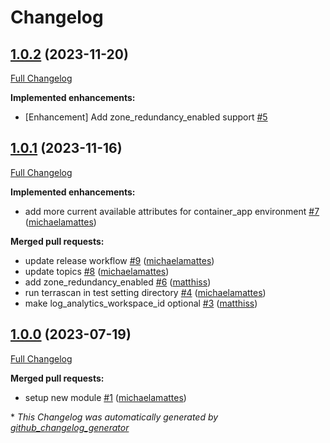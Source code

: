 # Changelog

## [1.0.2](https://github.com/telekom-mms/terraform-azurerm-container-app/tree/1.0.2) (2023-11-20)

[Full Changelog](https://github.com/telekom-mms/terraform-azurerm-container-app/compare/1.0.1...1.0.2)

**Implemented enhancements:**

- \[Enhancement\] Add zone\_redundancy\_enabled support [\#5](https://github.com/telekom-mms/terraform-azurerm-container-app/issues/5)

## [1.0.1](https://github.com/telekom-mms/terraform-azurerm-container-app/tree/1.0.1) (2023-11-16)

[Full Changelog](https://github.com/telekom-mms/terraform-azurerm-container-app/compare/1.0.0...1.0.1)

**Implemented enhancements:**

- add more current available attributes for container\_app environment [\#7](https://github.com/telekom-mms/terraform-azurerm-container-app/pull/7) ([michaelamattes](https://github.com/michaelamattes))

**Merged pull requests:**

- update release workflow [\#9](https://github.com/telekom-mms/terraform-azurerm-container-app/pull/9) ([michaelamattes](https://github.com/michaelamattes))
- update topics [\#8](https://github.com/telekom-mms/terraform-azurerm-container-app/pull/8) ([michaelamattes](https://github.com/michaelamattes))
- add zone\_redundancy\_enabled [\#6](https://github.com/telekom-mms/terraform-azurerm-container-app/pull/6) ([matthiss](https://github.com/matthiss))
- run terrascan in test setting directory [\#4](https://github.com/telekom-mms/terraform-azurerm-container-app/pull/4) ([michaelamattes](https://github.com/michaelamattes))
- make log\_analytics\_workspace\_id optional [\#3](https://github.com/telekom-mms/terraform-azurerm-container-app/pull/3) ([matthiss](https://github.com/matthiss))

## [1.0.0](https://github.com/telekom-mms/terraform-azurerm-container-app/tree/1.0.0) (2023-07-19)

[Full Changelog](https://github.com/telekom-mms/terraform-azurerm-container-app/compare/1bbb4204a61a2c25720b3aecfc4d82b435f2b4f5...1.0.0)

**Merged pull requests:**

- setup new module [\#1](https://github.com/telekom-mms/terraform-azurerm-container-app/pull/1) ([michaelamattes](https://github.com/michaelamattes))



\* *This Changelog was automatically generated by [github_changelog_generator](https://github.com/github-changelog-generator/github-changelog-generator)*
